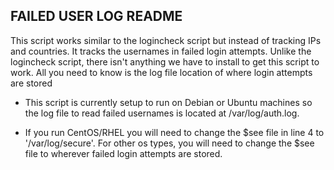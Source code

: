 ## FAILED USER LOG README
This script works similar to the logincheck script but instead of tracking IPs and countries. It tracks the usernames in failed login attempts.
Unlike the logincheck script, there isn't anything we have to install to get this script to work. All you need to know is the log file location of where login attempts are stored
<ul><li>This script is currently setup to run on Debian or Ubuntu machines so the log file to read failed usernames is located at /var/log/auth.log. <br></ul></li>
<ul><li>If you run CentOS/RHEL you will need to change the $see file in line 4 to '/var/log/secure'. For other os types, you will need to change the $see file to wherever failed login attempts are stored. </ul></li>

